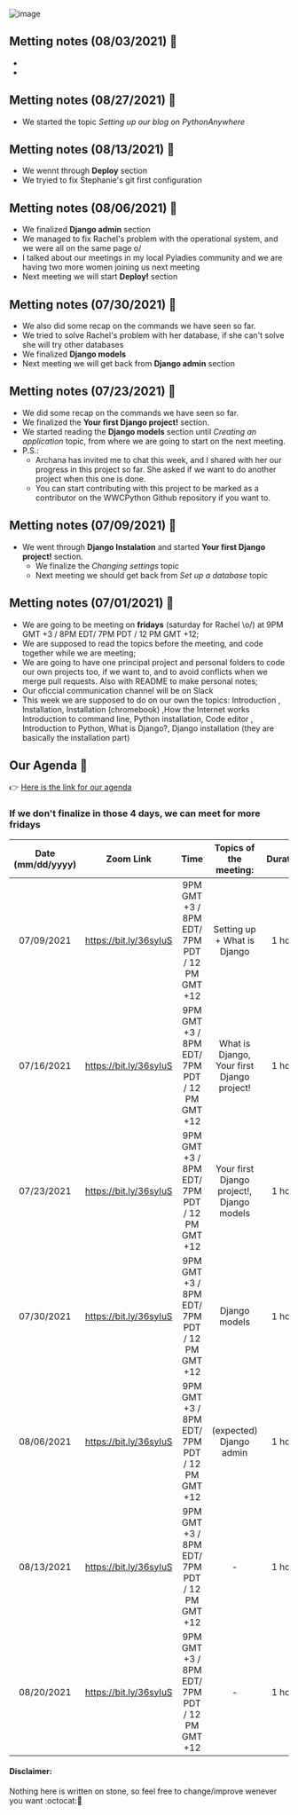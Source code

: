 ![image](https://user-images.githubusercontent.com/50220493/124313224-f0424280-db46-11eb-8081-9500baf0bb82.png)


## Metting notes (08/03/2021) :bookmark_tabs:
- 
- 

## Metting notes (08/27/2021) :bookmark_tabs:
- We started the topic _Setting up our blog on PythonAnywhere_ 

## Metting notes (08/13/2021) :bookmark_tabs:
- We wennt through **Deploy** section
- We tryied to fix Stephanie's git first configuration

## Metting notes (08/06/2021) :bookmark_tabs:
- We finalized **Django admin** section
- We managed to fix Rachel's problem with the operational system, and we were all on the same page o/
- I talked about our meetings in my local Pyladies community and we are having two more women joining us next meeting 
- Next meeting we will start **Deploy!** section

## Metting notes (07/30/2021) :bookmark_tabs:
- We also did some recap on the commands we have seen so far.
- We tried to solve Rachel's problem with her database, if she can't solve she will try other databases
- We finalized **Django models** 
- Next meeting we will get back from **Django admin** section

## Metting notes (07/23/2021) :bookmark_tabs:
- We did some recap on the commands we have seen so far.
- We finalized the **Your first Django project!** section.
- We started reading the **Django models** section until _Creating an application_ topic, from where we are going to start on the next meeting.
- P.S.:
  - Archana has invited me to chat this week, and I shared with her our progress in this project so far. She asked if we want to do another project when this one is done.
  - You can start contributing with this project to be marked as a contributor on the WWCPython Github repository if you want to.

## Metting notes (07/09/2021) :bookmark_tabs:
- We went through **Django Instalation** and started **Your first Django project!** section.
  - We finalize the _Changing settings_ topic
  - Next meeting we should get back from _Set up a database_ topic

## Metting notes (07/01/2021) :bookmark_tabs:
- We are going to be meeting on **fridays** (saturday for Rachel \o/) at 9PM GMT +3 / 8PM EDT/ 7PM PDT / 12 PM GMT +12; 
- We are supposed to read the topics before the meeting, and code together while we are meeting;
- We are going to have one principal project and personal folders to code our own projects too, if we want to, and to avoid conflicts when we merge pull requests. Also with README to make personal notes;
- Our oficcial communication channel will be on Slack
- This week we are supposed to do on our own the topics: Introduction , Installation, Installation (chromebook) ,How the Internet works 
Introduction to command line, Python installation, Code editor , Introduction to Python, What is Django?, Django installation  (they are basically the installation part)

## Our Agenda :calendar:

:point_right: [Here is the link for our agenda](https://calendar.google.com/calendar/u/0?cid=NXZpZ2Iwb29zaGM2MnU0aXZoM3RqdGFlZmdAZ3JvdXAuY2FsZW5kYXIuZ29vZ2xlLmNvbQ)

### If we don't finalize in those 4 days, we can meet for more fridays 
| Date (mm/dd/yyyy) |    Zoom Link   |      Time     | Topics of the meeting:|  Duration |
|:-----------------:|----------------|:-------------:|:--------------:| :--------:|
|    07/09/2021     | https://bit.ly/36syIuS  |  9PM GMT +3 / 8PM EDT/ 7PM PDT / 12 PM GMT +12   |   Setting up + What is Django  |   1 hour  |
|    07/16/2021     | https://bit.ly/36syIuS  |  9PM GMT +3 / 8PM EDT/ 7PM PDT / 12 PM GMT +12   |   What is Django, Your first Django project!   |   1 hour  |
|    07/23/2021     | https://bit.ly/36syIuS  |  9PM GMT +3 / 8PM EDT/ 7PM PDT / 12 PM GMT +12   |   Your first Django project!, Django models    |   1 hour  |
|    07/30/2021     | https://bit.ly/36syIuS  |  9PM GMT +3 / 8PM EDT/ 7PM PDT / 12 PM GMT +12   |   Django models  |   1 hour  |
|    08/06/2021     | https://bit.ly/36syIuS  |  9PM GMT +3 / 8PM EDT/ 7PM PDT / 12 PM GMT +12   |   (expected) Django admin  |   1 hour  |
|    08/13/2021     | https://bit.ly/36syIuS  |  9PM GMT +3 / 8PM EDT/ 7PM PDT / 12 PM GMT +12   |   - |   1 hour  |
|    08/20/2021     | https://bit.ly/36syIuS  |  9PM GMT +3 / 8PM EDT/ 7PM PDT / 12 PM GMT +12   |   - |   1 hour  |





#### Disclaimer: 
Nothing here is written on stone, so feel free to change/improve wenever you want :octocat::sunflower:
